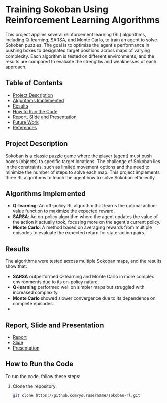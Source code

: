 # Training Sokoban Using Reinforcement Learning Algorithms

This project applies several reinforcement learning (RL) algorithms, including Q-learning, SARSA, and Monte Carlo, to train an agent to solve Sokoban puzzles. The goal is to optimize the agent's performance in pushing boxes to designated target positions across maps of varying complexity. Each algorithm is tested on different environments, and the results are compared to evaluate the strengths and weaknesses of each approach.

## Table of Contents
- [Project Description](#project-description)
- [Algorithms Implemented](#algorithms-implemented)
- [Results](#results)
- [How to Run the Code](#how-to-run-the-code)
- [Report, Slide and Presentation](#Report,-Slide-and-Presentation)
- [Future Work](#future-work)
- [References](#references)

## Project Description

Sokoban is a classic puzzle game where the player (agent) must push boxes (objects) to specific target locations. The challenge of Sokoban lies in the constraints, such as limited movement options and the need to minimize the number of steps to solve each map. This project implements three RL algorithms to teach the agent how to solve Sokoban efficiently.

## Algorithms Implemented
- **Q-learning**: An off-policy RL algorithm that learns the optimal action-value function to maximize the expected reward.
- **SARSA**: An on-policy algorithm where the agent updates the value of the action it actually took, focusing more on the agent's current policy.
- **Monte Carlo**: A method based on averaging rewards from multiple episodes to evaluate the expected return for state-action pairs.

## Results
The algorithms were tested across multiple Sokoban maps, and the results show that:
- **SARSA** outperformed Q-learning and Monte Carlo in more complex environments due to its on-policy nature.
- **Q-learning** performed well on simpler maps but struggled with increased complexity.
- **Monte Carlo** showed slower convergence due to its dependence on complete episodes.
- 
## Report, Slide and Presentation
- [Report](https://www.overleaf.com/project/67138cf223076647ac355df0)
- [Slide](https://docs.google.com/presentation/d/1d8rmVS76A6P2RxxKpUcQwt28pc14M2Ry/edit#slide=id.p1)
- [Presentation](https://youtu.be/Usfki-qBP5Y)

## How to Run the Code

To run the code, follow these steps:
1. Clone the repository:
   ```bash
   git clone https://github.com/yourusername/sokoban-rl.git
